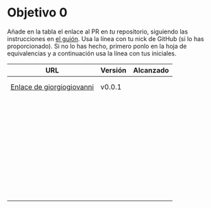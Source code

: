 # Objetivo 0

Añade en la tabla el enlace al PR en *tu* repositorio, siguiendo las
instrucciones en [el guión](http://jj.github.io/IV/documentos/proyecto/0.Repositorio). Usa
la línea con tu nick de GitHub (si lo has proporcionado). Si no lo has hecho,
primero ponlo en la hoja de equivalencias y a continuación usa la línea con tus
iniciales.

| URL                                  | Versión | Alcanzado |
|--------------------------------------|---------|-----------|
| <!-- Enlace de A E S --> | | |
| <!-- Enlace de juanmaaf --> | | |
| [Enlace de giorgiogiovanni](https://github.com/giorgiogiovanni/PacketManager/pull/1) | v0.0.1 | |
| <!-- Enlace de B R J --> | | |
| <!-- Enlace de sweetiepitie --> | | |
| <!-- Enlace de jacarmona364 --> | | |
| <!-- Enlace de C L L M --> | | |
| <!-- Enlace de C R F I --> | | |
| <!-- Enlace de JuananCruz --> | | |
| <!-- Enlace de FerniCuesta --> | | |
| <!-- Enlace de D L --> | | |
| <!-- Enlace de adiazcencillo --> | | |
| <!-- Enlace de hossam1522 --> | | |
| <!-- Enlace de clara99gf --> | | |
| <!-- Enlace de Antoniogm03 --> | | |
| <!-- Enlace de G M F J --> | | |
| <!-- Enlace de G P S --> | | |
| <!-- Enlace de evaanngiil --> | | |
| <!-- Enlace de blancagiron --> | | |
| <!-- Enlace de GaelGoncalvesAlba --> | | |
| <!-- Enlace de abbonno --> | | |
| <!-- Enlace de davidgutierrezperez --> | | |
| <!-- Enlace de H M --> | | |
| <!-- Enlace de I M --> | | |
| <!-- Enlace de L D C L M C --> | | |
| <!-- Enlace de L A J A --> | | |
| <!-- Enlace de M M N --> | | |
| <!-- Enlace de M S C --> | | |
| <!-- Enlace de N C J --> | | |
| <!-- Enlace de N G P --> | | |
| <!-- Enlace de Carlosmapego8 --> | | |
| <!-- Enlace de P B H --> | | |
| <!-- Enlace de Mario25402 --> | | |
| <!-- Enlace de R C P --> | | |
| <!-- Enlace de mrh117 --> | | |
| <!-- Enlace de R D R L --> | | |
| <!-- Enlace de MarioRgzLpz --> | | |
| <!-- Enlace de R R A --> | | |
| <!-- Enlace de eigenric --> | | |
| <!-- Enlace de R G A --> | | |
| <!-- Enlace de R S A --> | | |
| <!-- Enlace de S L K --> | | |
| <!-- Enlace de ChinChainis --> | | |
| <!-- Enlace de S V A B S --> | | |
| <!-- Enlace de T L P --> | | |
